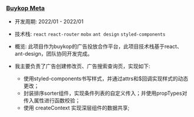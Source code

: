 
###  [Buykop Meta](https://meta.prd.buykop.com)

 * 开发周期: 2022/01 - 2022/01

 * 技术栈: `react` `react-router` `mobx` `ant design` `styled-components`
  
 * 概览: 此项目作为buykop的广告投放合作平台，此项目技术栈基于react、ant-design，团队协同开发完成。

 * 我主要负责了广告创建修改页、广告搜索查询页，实现如下:

    - 使用styled-components书写样式，并通过attrs和$回调实现样式的动态更改；
    - 封装排序sorter组件，实现条件列表的自定义传入；并使用propTypes对传入属性进行函数校验；
    - 使用 createContext  实现深层组件的数据共享;